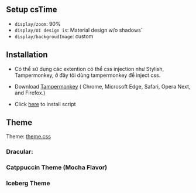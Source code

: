 ## Setup csTime
- `display/zoom`: 90%
- `display/UI design is`: Material design w/o shadows`
- `display/backgroudImage`: custom

## Installation
- Có thể sử dụng các extention có thể css injection như Stylish, Tampermonkey, ở đây tôi dùng tampermonkey để inject css.

- Download  [Tampermonkey](https://chrome.google.com/webstore/detail/tampermonkey/dhdgffkkebhmkfjojejmpbldmpobfkfo) ( Chrome, Microsoft Edge, Safari, Opera Next, and Firefox.)

- Click [here](https://raw.githubusercontent.com/huybach1609/cstime-theme/main/script.use.js) to install script 



## Theme
Theme: [theme.css](https://github.com/huybach1609/cstime-theme/blob/main/theme.css)

### Dracular:

### Catppuccin Theme (Mocha Flavor)

### Iceberg Theme





